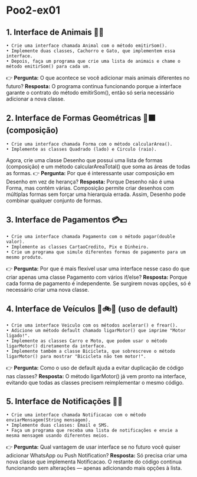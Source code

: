 # Poo2-ex01
## 1. Interface de Animais 🐶🐱
    • Crie uma interface chamada Animal com o método emitirSom().
    • Implemente duas classes, Cachorro e Gato, que implementem essa interface.
    • Depois, faça um programa que crie uma lista de animais e chame o método emitirSom() para cada um.
👉 **Pergunta:** O que acontece se você adicionar mais animais diferentes no futuro?
**Resposta:** O programa continua funcionando porque a interface garante o contrato do método emitirSom(), então só seria necessário adicionar a nova classe.

## 2. Interface de Formas Geométricas 🔺⬛ (composição)
    • Crie uma interface chamada Forma com o método calcularArea().
    • Implemente as classes Quadrado (lado) e Circulo (raio).
Agora, crie uma classe Desenho que possui uma lista de formas (composição) e um método calcularAreaTotal() que soma as áreas de todas as formas.
👉 **Pergunta:** Por que é interessante usar composição em Desenho em vez de herança?
**Resposta:** Porque Desenho não é uma Forma, mas contém várias. Composição permite criar desenhos com múltiplas formas sem forçar uma hierarquia errada. Assim, Desenho pode combinar qualquer conjunto de formas.

## 3. Interface de Pagamentos 💳💵
    • Crie uma interface chamada Pagamento com o método pagar(double valor).
    • Implemente as classes CartaoCredito, Pix e Dinheiro.
    • Crie um programa que simule diferentes formas de pagamento para um mesmo produto.
👉 **Pergunta:** Por que é mais flexível usar uma interface nesse caso do que criar apenas uma classe Pagamento com vários if/else?
**Resposta:** Porque cada forma de pagamento é independente. Se surgirem novas opções, só é necessário criar uma nova classe.

## 4. Interface de Veículos 🚗🚲🛴 (uso de default)
    • Crie uma interface Veiculo com os métodos acelerar() e frear().
    • Adicione um método default chamado ligarMotor() que imprime "Motor ligado!".
    • Implemente as classes Carro e Moto, que podem usar o método ligarMotor() diretamente da interface.
    • Implemente também a classe Bicicleta, que sobrescreve o método ligarMotor() para mostrar "Bicicleta não tem motor!".
👉 **Pergunta:** Como o uso de default ajuda a evitar duplicação de código nas classes?
**Resposta:** O método ligarMotor() já vem pronto na interface, evitando que todas as classes precisem reimplementar o mesmo código.

## 5. Interface de Notificações 📧📱
    • Crie uma interface chamada Notificacao com o método enviarMensagem(String mensagem).
    • Implemente duas classes: Email e SMS.
    • Faça um programa que receba uma lista de notificações e envie a mesma mensagem usando diferentes meios.
👉 **Pergunta:** Qual vantagem de usar interface se no futuro você quiser adicionar WhatsApp ou Push Notification?
**Resposta:** Só precisa criar uma nova classe que implementa Notificacao. O restante do código continua funcionando sem alterações — apenas adicionando mais opções à lista.
